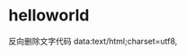 # helloworld
反向删除文字代码
data:text/html;charset=utf8,<script>document.write('7.'+String.fromCharCode(8238)+'并给长者续了一秒'.split('').reverse().join('')+String.fromCharCode(8237))</script>
